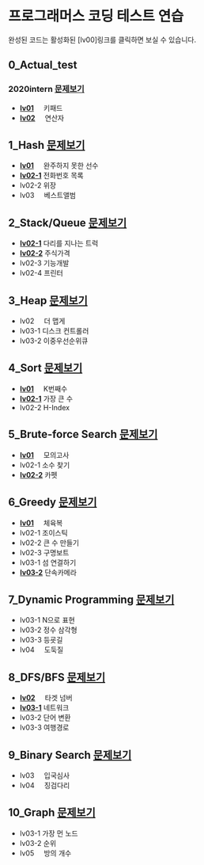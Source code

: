 # 프로그래머스 코딩 테스트 연습

완성된 코드는 활성화된 [lv00]링크를 클릭하면 보실 수 있습니다.


## 0_Actual_test
### 2020intern [문제보기](https://tech.kakao.com/2020/07/01/2020-internship-test/)
- [**lv01**](https://github.com/euiminnn/Programmers/blob/master/0_actual_test/2020intern/01keypad.py)&nbsp;&nbsp;&nbsp;&nbsp; 키패드
- [**lv02**](https://github.com/euiminnn/Programmers/blob/master/0_actual_test/2020intern/02operator.py)&nbsp;&nbsp;&nbsp;&nbsp; 연산자

## 1_Hash [문제보기](https://programmers.co.kr/learn/courses/30/parts/12077)
- [**lv01**](https://github.com/euiminnn/Programmers/blob/master/1_Hash/lv01.py)&nbsp;&nbsp;&nbsp;&nbsp; 완주하지 못한 선수
- [**lv02-1**](https://github.com/euiminnn/Programmers/blob/master/1_Hash/lv02-1.py) 전화번호 목록
- lv02-2 위장
- lv03&nbsp;&nbsp;&nbsp;&nbsp; 베스트앨범

## 2_Stack/Queue [문제보기](https://programmers.co.kr/learn/courses/30/parts/12081)
- [**lv02-1**](https://github.com/euiminnn/Programmers/blob/master/2_Stack_Queue/lv02-1.py) 다리를 지나는 트럭
- [**lv02-2**](https://github.com/euiminnn/Programmers/blob/master/2_Stack_Queue/lv02-2.py) 주식가격
- lv02-3 기능개발
- lv02-4 프린터

## 3_Heap [문제보기](https://programmers.co.kr/learn/courses/30/parts/12117)
- lv02&nbsp;&nbsp;&nbsp;&nbsp; 더 맵게
- lv03-1 디스크 컨트롤러
- lv03-2 이중우선순위큐

## 4_Sort [문제보기](https://programmers.co.kr/learn/courses/30/parts/12198)
- [**lv01**](https://github.com/euiminnn/Programmers/blob/master/4_Sort/lv01.py)&nbsp;&nbsp;&nbsp;&nbsp; K번째수
- [**lv02-1**](https://github.com/euiminnn/Programmers/blob/master/4_Sort/lv02-1.py) 가장 큰 수
- lv02-2 H-Index

## 5_Brute-force Search [문제보기](https://programmers.co.kr/learn/courses/30/parts/12230)
- [**lv01**](https://github.com/euiminnn/Programmers/blob/master/5_Brute-force/lv01.py)&nbsp;&nbsp;&nbsp;&nbsp; 모의고사
- lv02-1 소수 찾기
- [**lv02-2**](https://github.com/euiminnn/Programmers/blob/master/5_Brute-force/lv02-2.py) 카펫

## 6_Greedy [문제보기](https://programmers.co.kr/learn/courses/30/parts/12244)
- [**lv01**](https://github.com/euiminnn/Programmers/blob/master/6_Greedy/lv01.py)&nbsp;&nbsp;&nbsp;&nbsp; 체육복
- lv02-1 조이스틱
- lv02-2 큰 수 만들기
- lv02-3 구명보트
- lv03-1 섬 연결하기
- [**lv03-2**](https://github.com/euiminnn/Programmers/blob/master/6_Greedy/lv03-2.py) 단속카메라

## 7_Dynamic Programming [문제보기](https://programmers.co.kr/learn/courses/30/parts/12263)
- lv03-1 N으로 표현
- lv03-2 정수 삼각형
- lv03-3 등굣길
- lv04&nbsp;&nbsp;&nbsp;&nbsp; 도둑질

## 8_DFS/BFS [문제보기](https://programmers.co.kr/learn/courses/30/parts/12421)
- [**lv02**](https://github.com/euiminnn/Programmers/blob/master/8_DFS_BFS/lv02.py)&nbsp;&nbsp;&nbsp;&nbsp; 타겟 넘버
- [**lv03-1**](https://github.com/euiminnn/Programmers/blob/master/8_DFS_BFS/lv03-1.py) 네트워크
- lv03-2 단어 변환
- lv03-3 여행경로

## 9_Binary Search [문제보기](https://programmers.co.kr/learn/courses/30/parts/12486)
- lv03&nbsp;&nbsp;&nbsp;&nbsp; 입국심사
- lv04&nbsp;&nbsp;&nbsp;&nbsp; 징검다리

## 10_Graph [문제보기](https://programmers.co.kr/learn/courses/30/parts/14393)
- lv03-1 가장 먼 노드
- lv03-2 순위
- lv05&nbsp;&nbsp;&nbsp;&nbsp; 방의 개수
